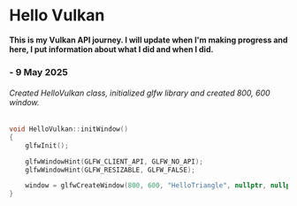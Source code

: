# Hello Vulkan

**This is my Vulkan API journey. I will update when I'm making progress and here, I put information about what I did and when I did.**

### - 9 May 2025

###### Created HelloVulkan class, initialized glfw library and created 800, 600 window.
```cpp
void HelloVulkan::initWindow()
{
	glfwInit();

	glfwWindowHint(GLFW_CLIENT_API, GLFW_NO_API);
	glfwWindowHint(GLFW_RESIZABLE, GLFW_FALSE);

	window = glfwCreateWindow(800, 600, "HelloTriangle", nullptr, nullptr);
}
```
